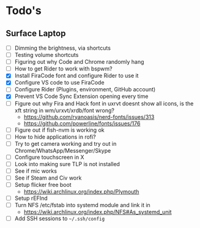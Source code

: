 # Todo's

## Surface Laptop

- [ ] Dimming the brightness, via shortcuts
- [ ] Testing volume shortcuts
- [ ] Figuring out why Code and Chrome randomly hang
- [ ] How to get Rider to work with bspwm?
- [x] Install FiraCode font and configure Rider to use it
- [x] Configure VS code to use FiraCode
- [ ] Configure Rider (Plugins, environment, GitHub account)
- [x] Prevent VS Code Sync Extension opening every time
- [ ] Figure out why Fira and Hack font in uxrvt doesnt show all icons, is the xft string in wm/urxvt/xrdb/font wrong?
  - https://github.com/ryanoasis/nerd-fonts/issues/313
  - https://github.com/powerline/fonts/issues/176
- [ ] Figure out if fish-nvm is working ok
- [ ] How to hide applications in rofi?
- [ ] Try to get camera working and try out in Chrome/WhatsApp/Messenger/Skype
- [ ] Configure touchscreen in X
- [ ] Look into making sure TLP is not installed
- [ ] See if mic works
- [ ] See if Steam and Civ work
- [ ] Setup flicker free boot
  - https://wiki.archlinux.org/index.php/Plymouth
- [ ] Setup rEFInd
- [ ] Turn NFS /etc/fstab into systemd module and link it in
  - https://wiki.archlinux.org/index.php/NFS#As_systemd_unit
- [ ] Add SSH sessions to `~/.ssh/config`
